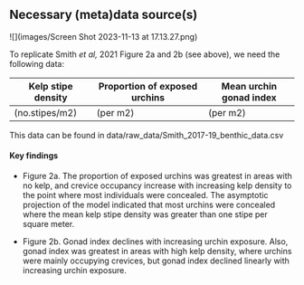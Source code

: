 ## **Necessary (meta)data source(s)**

![](images/Screen Shot 2023-11-13 at 17.13.27.png)

To replicate Smith *et al,* 2021 Figure 2a and 2b (see above), we need the following data:

| Kelp stipe density  | Proportion of exposed urchins | Mean urchin gonad index |
|---------------------|-------------------------------|-------------------------|
| (no.stipes/m2)      | (per m2)                      | (per m2)                |

This data can be found in data/raw_data/Smith_2017-19_benthic_data.csv

#### Key findings

-   Figure 2a. The proportion of exposed urchins was greatest in areas with no kelp, and crevice occupancy increase with increasing kelp density to the point where most individuals were concealed. The asymptotic projection of the model indicated that most urchins were concealed where the mean kelp stipe density was greater than one stipe per square meter.

-   Figure 2b. Gonad index declines with increasing urchin exposure. Also, gonad index was greatest in areas with high kelp density, where urchins were mainly occupying crevices, but gonad index declined linearly with increasing urchin exposure.

